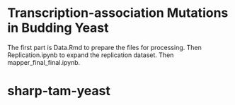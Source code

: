 # Transcription-association Mutations in Budding Yeast

The first part is Data.Rmd to prepare the files for processing.
Then Replication.ipynb to expand the replication dataset.
Then mapper_final_final.ipynb.
# sharp-tam-yeast
